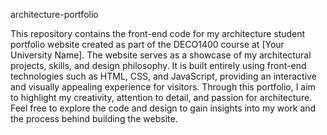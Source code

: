 architecture-portfolio

This repository contains the front-end code for my architecture student portfolio website created as part of the DECO1400 course at [Your University Name]. The website serves as a showcase of my architectural projects, skills, and design philosophy. It is built entirely using front-end technologies such as HTML, CSS, and JavaScript, providing an interactive and visually appealing experience for visitors. Through this portfolio, I aim to highlight my creativity, attention to detail, and passion for architecture. Feel free to explore the code and design to gain insights into my work and the process behind building the website.
